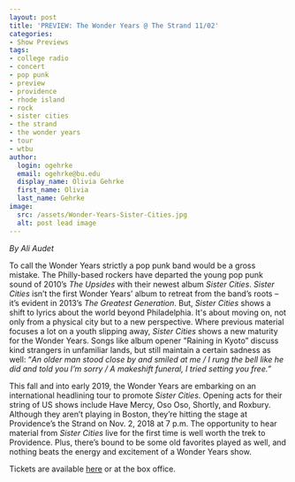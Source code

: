 ```yaml
---
layout: post
title: 'PREVIEW: The Wonder Years @ The Strand 11/02'
categories:
- Show Previews
tags:
- college radio
- concert
- pop punk
- preview
- providence
- rhode island
- rock
- sister cities
- the strand
- the wonder years
- tour
- wtbu
author:
  login: ogehrke
  email: ogehrke@bu.edu
  display_name: Olivia Gehrke
  first_name: Olivia
  last_name: Gehrke
image:
  src: /assets/Wonder-Years-Sister-Cities.jpg
  alt: post lead image
---
```


_By Ali Audet_

To call the Wonder Years strictly a pop punk band would be a gross mistake. The Philly-based rockers have departed the young pop punk sound of 2010’s _The Upsides_ with their newest album _Sister Cities_. _Sister Cities_ isn’t the first Wonder Years’ album to retreat from the band’s roots – it’s evident in 2013’s _The Greatest Generation_. But, _Sister Cities_ shows a shift to lyrics about the world beyond Philadelphia. It's about moving on, not only from a physical city but to a new perspective. Where previous material focuses a lot on a youth slipping away, _Sister Cities_ shows a new maturity for the Wonder Years. Songs like album opener "Raining in Kyoto” discuss kind strangers in unfamiliar lands, but still maintain a certain sadness as well: “_An older man stood close by and smiled at me / I rung the bell like he did and told you I’m sorry / A makeshift funeral, I tried setting you free.”_

This fall and into early 2019, the Wonder Years are embarking on an international headlining tour to promote _Sister Cities_. Opening acts for their string of US shows include Have Mercy, Oso Oso, Shortly, and Roxbury. Although they aren’t playing in Boston, they’re hitting the stage at Providence’s the Strand on Nov. 2, 2018 at 7 p.m. The opportunity to hear material from _Sister Cities_ live for the first time is well worth the trek to Providence. Plus, there’s bound to be some old favorites played as well, and nothing beats the energy and excitement of a Wonder Years show.

Tickets are available [here](https://www.etix.com/ticket/p/6657021/the-wonder-years-providence-the-strand-theatre?cobrand=strand&partner_id=240) or at the box office.